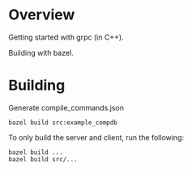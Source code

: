 <!--
 * @Author: Leeson
 * @Date: 2023-09-25 23:46:38
-->
# Overview
Getting started with grpc (in C++).

Building with bazel.

# Building 
Generate compile_commands.json

```shell
bazel build src:example_compdb
```

To only build the server and client, run the following:

```shell
bazel build ...
bazel build src/...
```
